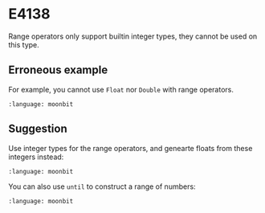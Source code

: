 # E4138

Range operators only support builtin integer types, they cannot be used on this
type.

## Erroneous example

For example, you cannot use `Float` nor `Double` with range operators.

```{literalinclude} /sources/error_codes/E4138_error/top.mbt
:language: moonbit
```

## Suggestion

Use integer types for the range operators, and genearte floats from these
integers instead:

```{literalinclude} /sources/error_codes/E4138_fixed/top.mbt
:language: moonbit
```

You can also use `until` to construct a range of numbers:

```{literalinclude} /sources/error_codes/E4138_fixed/top_1.mbt
:language: moonbit
```
